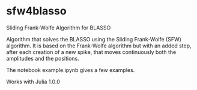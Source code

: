 # sfw4blasso
Sliding Frank-Wolfe Algorithm for BLASSO

Algorithm that solves the BLASSO using the Sliding Frank-Wolfe (SFW) algorithm. It is based on the Frank-Wolfe algorithm but with
an added step, after each creation of a new spike, that moves continuously both the amplitudes and the positions.

The notebook example.ipynb gives a few examples.

Works with Julia 1.0.0


